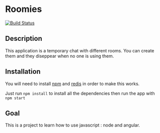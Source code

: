 Roomies
=======

[![Build Status](https://travis-ci.org/ThibautGery/roomies.svg?branch=master)](https://travis-ci.org/ThibautGery/roomies)

Description
-----------

This application is a temporary chat with different rooms. You can create them and they diseppear when no one is using them.
 
Installation
------------

You will need to install [npm](https://www.npmjs.org/) and [redis](http://redis.io) in order to make this works.

Just run `npm install` to install all the dependencies then run the app with `npm start`


Goal
----

This is a project to learn how to use javascript : node and angular.